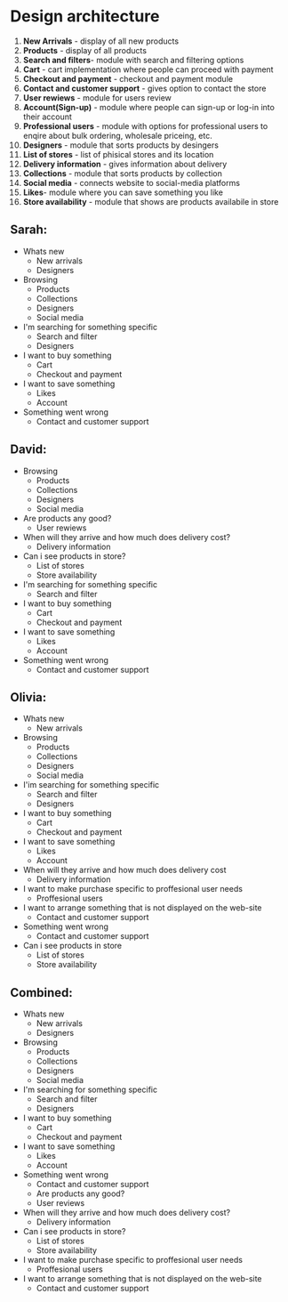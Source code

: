 # Design architecture

1. **New Arrivals** - display of all new products
2. **Products** - display of all products 
3. **Search and filters**- module with search and filtering options
4. **Cart** - cart implementation where people can proceed with payment
5. **Checkout and payment** - checkout and payment module
6. **Contact and customer support** - gives option to contact the store
7. **User rewiews** - module for users review
8. **Account(Sign-up)** - module where people can sign-up or log-in into their account
9. **Professional users** - module with options for professional users to enqire about bulk ordering, wholesale priceing, etc. 
10. **Designers** - module that sorts products by desingers
11. **List of stores** - list of phisical stores and its location 
12. **Delivery information** - gives information about delivery
13. **Collections** - module that sorts products by collection
14. **Social media** - connects website to social-media platforms
15. **Likes**- module where you can save something you like
16. **Store availability** - module that shows are products availabile in store

## Sarah:
- Whats new
   - New arrivals
   - Designers
- Browsing
   - Products
   - Collections
   - Designers
   - Social media
- I'm searching for something specific
  - Search and filter
  - Designers
- I want to buy something
  - Cart
  - Checkout and payment
- I want to save something
  - Likes
  - Account
- Something went wrong
  - Contact and customer support
 
## David:
- Browsing
  - Products
  - Collections
  - Designers
  - Social media
- Are products any good?
  - User rewiews
- When will they arrive and how much does delivery cost?
  - Delivery information 
- Can i see products in store?
  - List of stores
  - Store availability
- I'm searching for something specific
  - Search and filter
- I want to buy something
  - Cart
  - Checkout and payment
- I want to save something
  - Likes
  - Account
- Something went wrong
  - Contact and customer support 

## Olivia:
- Whats new
  - New arrivals
- Browsing
  - Products
  - Collections
  - Designers
  - Social media
- I'im searching for something specific
  - Search and filter
  - Designers
- I want to buy something
  - Cart
  - Checkout and payment
- I want to save something
  - Likes
  - Account
- When will they arrive and how much does delivery cost
  - Delivery information 
- I want to make purchase specific to proffesional user needs
   - Proffesional users
- I want to arrange something that is not displayed on the web-site
   - Contact and customer support
- Something went wrong
  - Contact and customer support
- Can i see products in store
  - List of stores
  - Store availability

 ## Combined:
 - Whats new
   - New arrivals
   - Designers
- Browsing
  - Products
  - Collections
  - Designers
  - Social media
- I'm searching for something specific
  - Search and filter
  - Designers
- I want to buy something
  - Cart
  - Checkout and payment
- I want to save something
  - Likes
  - Account
- Something went wrong
  - Contact and customer support
  - Are products any good?
  - User reviews
- When will they arrive and how much does delivery cost?
  - Delivery information 
- Can i see products in store?
  - List of stores
  - Store availability
 - I want to make purchase specific to proffesional user needs
   - Proffesional users
- I want to arrange something that is not displayed on the web-site
  - Contact and customer support
 




